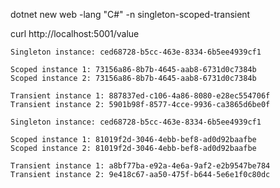 dotnet new web -lang "C#" -n singleton-scoped-transient

curl http://localhost:5001/value

```
Singleton instance: ced68728-b5cc-463e-8334-6b5ee4939cf1

Scoped instance 1: 73156a86-8b7b-4645-aab8-6731d0c7384b
Scoped instance 2: 73156a86-8b7b-4645-aab8-6731d0c7384b

Transient instance 1: 887837ed-c106-4a86-8080-e28ec554706f
Transient instance 2: 5901b98f-8577-4cce-9936-ca3865d6be0f
```

```
Singleton instance: ced68728-b5cc-463e-8334-6b5ee4939cf1

Scoped instance 1: 81019f2d-3046-4ebb-bef8-ad0d92baafbe
Scoped instance 2: 81019f2d-3046-4ebb-bef8-ad0d92baafbe

Transient instance 1: a8bf77ba-e92a-4e6a-9af2-e2b9547be784
Transient instance 2: 9e418c67-aa50-475f-b644-5e6e1f0c80dc
```
